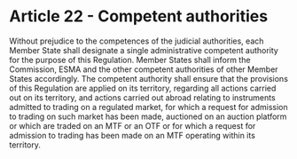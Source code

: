 # Article 22 - Competent authorities


Without prejudice to the competences of the judicial authorities, each Member State shall designate a single administrative competent authority for the purpose of this Regulation. Member States shall inform the Commission, ESMA and the other competent authorities of other Member States accordingly. The competent authority shall ensure that the provisions of this Regulation are applied on its territory, regarding all actions carried out on its territory, and actions carried out abroad relating to instruments admitted to trading on a regulated market, for which a request for admission to trading on such market has been made, auctioned on an auction platform or which are traded on an MTF or an OTF or for which a request for admission to trading has been made on an MTF operating within its territory.
